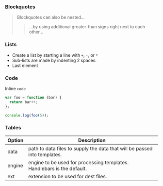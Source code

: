 ### Blockquotes


> Blockquotes can also be nested...
>> ...by using additional greater-than signs right next to each other...


### Lists

+ Create a list by starting a line with `+`, `-`, or `*`
+ Sub-lists are made by indenting 2 spaces:
+ Last element


### Code

Inline `code`

``` js
var foo = function (bar) {
  return bar++;
};

console.log(foo(5));
```

### Tables

| Option | Description |
| ------ | ----------- |
| data   | path to data files to supply the data that will be passed into templates. |
| engine | engine to be used for processing templates. Handlebars is the default. |
| ext    | extension to be used for dest files. |

